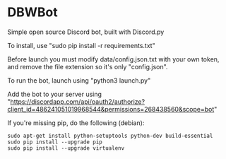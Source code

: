 # DBWBot

Simple open source Discord bot, built with Discord.py

To install, use "sudo pip install -r requirements.txt"

Before launch you must modify data/config.json.txt with your own token,
and remove the file extension so it's only "config.json".

To run the bot, launch using "python3 launch.py"

Add the bot to your server using "https://discordapp.com/api/oauth2/authorize?client_id=486241051019968544&permissions=268438560&scope=bot"

If you're missing pip, do the following (debian):
```console
sudo apt-get install python-setuptools python-dev build-essential
sudo pip install --upgrade pip
sudo pip install --upgrade virtualenv
```

